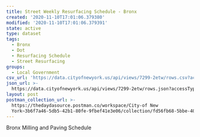 ```yaml
---
title: Street Weekly Resurfacing Schedule - Bronx
created: '2020-11-10T17:01:06.379380'
modified: '2020-11-10T17:01:06.379391'
state: active
type: dataset
tags:
  - Bronx
  - Dot
  - Resurfacing Schedule
  - Street Resurfacing
groups:
  - Local Government
csv_url: 'https://data.cityofnewyork.us/api/views/7299-2etw/rows.csv?accessType=DOWNLOAD'
json_url: >-
  https://data.cityofnewyork.us/api/views/7299-2etw/rows.json?accessType=DOWNLOAD
layout: post
postman_collection_url: >-
  https://thedaydasource.postman.co/workspace/City-of New
  York~3b6f7a46-5db5-42b1-80fe-9fbef41e3e06/collection/fd56fb68-5bbe-40d8-ab0d-0512bc6bfc97
---
```

Bronx Milling and Paving Schedule
